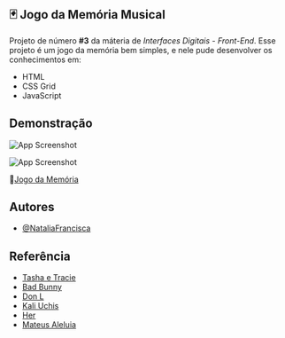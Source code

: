 ## 🃏 Jogo da Memória Musical
Projeto de número **#3** da máteria de *Interfaces Digitais - Front-End*.
Esse projeto é um jogo da memória bem simples, e nele pude desenvolver os conhecimentos em:

- HTML
- CSS Grid
- JavaScript

## Demonstração
![App Screenshot](https://firebasestorage.googleapis.com/v0/b/github-images-6c299.appspot.com/o/trabalho-faculdade-1.png?alt=media&token=5b4c79a4-7cbd-4df2-8ae6-a46a177a0289)

![App Screenshot](https://firebasestorage.googleapis.com/v0/b/github-images-6c299.appspot.com/o/trabalho-faculdade-2.png?alt=media&token=8470aa3a-805e-48b2-946d-12b3a7ce2932)

🔗[Jogo da Memória](https://jogo-memoria-nf.vercel.app/)

## Autores
- [@NataliaFrancisca](https://www.github.com/NataliaFrancisca)

## Referência
- [Tasha e Tracie](https://open.spotify.com/artist/5Gv1C1LY8pWiYcfcdjSNMT?si=O_EIG4-9RbufidZdASzlUg)
- [Bad Bunny](https://open.spotify.com/artist/4q3ewBCX7sLwd24euuV69X?si=feLg9kxFRwKB3q2_TrXd7g)
- [Don L](https://open.spotify.com/artist/6U98XWjrUPnPtPBjEprDmu?si=wkZaStVoQgKlkjFkQKYlYQ)
- [Kali Uchis](https://open.spotify.com/artist/1U1el3k54VvEUzo3ybLPlM?si=u-hgGY-HRaiieVNscRRPag) 
- [Her](https://open.spotify.com/artist/3Y7RZ31TRPVadSFVy1o8os?si=6qqRM5gpT_CqYmVqKYmuKw)
- [Mateus Aleluia](https://open.spotify.com/artist/5a4ZtVIIv7tXhpSniKoUdv?si=u8S9COn3RxutlD4dy8voBQ)